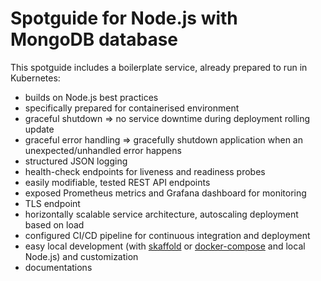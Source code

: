 # Spotguide for Node.js with MongoDB database

This spotguide includes a boilerplate service, already prepared to run in Kubernetes:

* builds on Node.js best practices
* specifically prepared for containerised environment
* graceful shutdown => no service downtime during deployment rolling update
* graceful error handling => gracefully shutdown application when an unexpected/unhandled error happens
* structured JSON logging
* health-check endpoints for liveness and readiness probes
* easily modifiable, tested REST API endpoints
* exposed Prometheus metrics and Grafana dashboard for monitoring
* TLS endpoint
* horizontally scalable service architecture, autoscaling deployment based on load
* configured CI/CD pipeline for continuous integration and deployment
* easy local development (with [skaffold](https://github.com/GoogleContainerTools/skaffold) or [docker-compose](https://docs.docker.com/compose/) and local Node.js) and customization
* documentations
